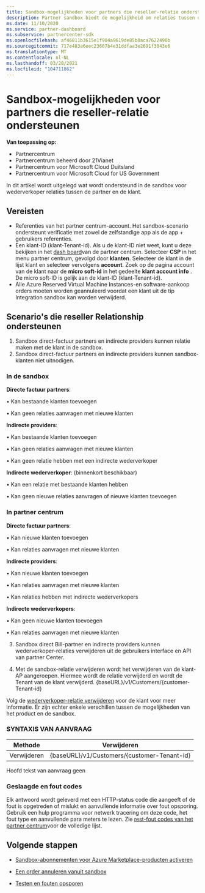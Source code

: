 ```yaml
---
title: Sandbox-mogelijkheden voor partners die reseller-relatie ondersteunen
description: Partner sandbox biedt de mogelijkheid om relaties tussen de partner en de klant te ondersteunen
ms.date: 11/10/2020
ms.service: partner-dashboard
ms.subservice: partnercenter-sdk
ms.openlocfilehash: af46811b3615e1f904a9619de85b0aca7622490b
ms.sourcegitcommit: 717e483a6eec23607b4e31ddfaa3e2691f3043e6
ms.translationtype: MT
ms.contentlocale: nl-NL
ms.lasthandoff: 03/20/2021
ms.locfileid: "104711862"
---
```

# <a name="partner-sandbox-capabilities-that-support-reseller-relationship"></a>Sandbox-mogelijkheden voor partners die reseller-relatie ondersteunen

**Van toepassing op:**

- Partnercentrum
- Partnercentrum beheerd door 21Vianet
- Partnercentrum voor Microsoft Cloud Duitsland
- Partnercentrum voor Microsoft Cloud for US Government

In dit artikel wordt uitgelegd wat wordt ondersteund in de sandbox voor wederverkoper relaties tussen de partner en de klant. 

## <a name="prerequisites"></a>Vereisten

- Referenties van het partner centrum-account. Het sandbox-scenario ondersteunt verificatie met zowel de zelfstandige app als de app + gebruikers referenties.
- Een klant-ID (klant-Tenant-id). Als u de klant-ID niet weet, kunt u deze bekijken in het [dash board](https://partner.microsoft.com/dashboard/home)van de partner centrum. Selecteer **CSP** in het menu partner centrum, gevolgd door **klanten**. Selecteer de klant in de lijst klant en selecteer vervolgens **account**. Zoek op de pagina account van de klant naar de **micro soft-id** in het gedeelte **klant account info** . De micro soft-ID is gelijk aan de klant-ID (klant-Tenant-id).
- Alle Azure Reserved Virtual Machine Instances-en software-aankoop orders moeten worden geannuleerd voordat een klant uit de tip Integration sandbox kan worden verwijderd.

## <a name="scenarios-supporting-reseller-relationship"></a>Scenario's die reseller Relationship ondersteunen

1.  Sandbox direct-factuur partners en indirecte providers kunnen relatie maken met de klant in de sandbox. 
2.  Sandbox direct-factuur partners en indirecte providers kunnen sandbox-klanten niet uitnodigen.



### <a name="in-the-sandbox"></a>In de sandbox

**Directe factuur partners**:

• Kan bestaande klanten toevoegen

• Kan geen relaties aanvragen met nieuwe klanten

**Indirecte providers**:

• Kan bestaande klanten toevoegen

• Kan geen relaties aanvragen met nieuwe klanten

• Kan geen relatie hebben met een indirecte wederverkoper

**Indirecte wederverkoper**: (binnenkort beschikbaar)

• Kan een relatie met bestaande klanten hebben

• Kan geen nieuwe relaties aanvragen of nieuwe klanten toevoegen

### <a name="in-partner-center"></a>In partner centrum

**Directe factuur partners**:

• Kan nieuwe klanten toevoegen

• Kan relaties aanvragen met nieuwe klanten

**Indirecte providers**:

• Kan nieuwe klanten toevoegen

• Kan relaties aanvragen met nieuwe klanten

• Kan relaties hebben met indirecte wederverkopers

**Indirecte wederverkopers**:

• Kan geen nieuwe klanten toevoegen

• Kan relaties aanvragen met nieuwe klanten

3. Sandbox direct Bill-partner en indirecte providers kunnen wederverkoper-relaties verwijderen uit de gebruikers interface en API van partner Center.

4. Met de sandbox-relatie verwijderen wordt het verwijderen van de klant-AP aangeroepen. Hiermee wordt de relatie verwijderd en wordt de Tenant van de klant verwijderd. {baseURL}/v1/Customers/{customer-Tenant-id}

Volg de [wederverkoper-relatie verwijderen](remove-a-reseller-relationship-with-a-customer.md) voor de klant voor meer informatie. Er zijn echter enkele verschillen tussen de mogelijkheden van het product en de sandbox.

### <a name="request-syntax"></a>SYNTAXIS VAN AANVRAAG

|**Methode**|**Verwijderen**|
|-------------|------------|
|Verwijderen|{baseURL}/v1/Customers/{customer-Tenant-id} |

Hoofd tekst van aanvraag geen

### <a name="response-success-and-error-codes"></a>Geslaagde en fout codes

Elk antwoord wordt geleverd met een HTTP-status code die aangeeft of de fout is opgetreden of mislukt en aanvullende informatie over fout opsporing. Gebruik een hulp programma voor netwerk tracering om deze code, het fout type en aanvullende para meters te lezen. Zie [rest-fout codes van het partner centrum](./error-codes.md)voor de volledige lijst.

## <a name="next-steps"></a>Volgende stappen

- [Sandbox-abonnementen voor Azure Marketplace-producten activeren](activate-sandbox-subscription-azure-marketplace-products.md)

- [Een order annuleren vanuit sandbox](cancel-an-order-from-the-integration-sandbox.md)

- [Testen en fouten opsporen](test-and-debug.md)